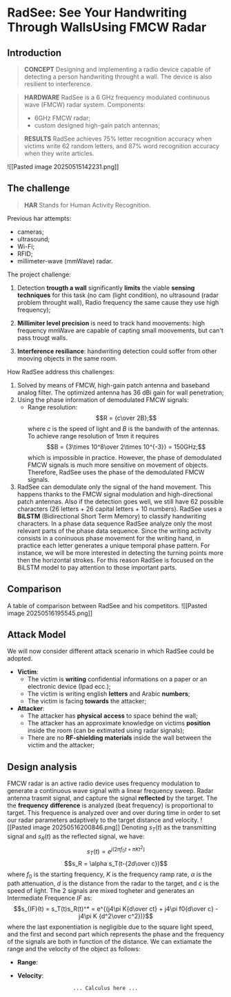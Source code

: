 # **RadSee: See Your Handwriting Through WallsUsing FMCW Radar**


## Introduction

> **CONCEPT**
> Designing and implementing a radio device capable of detecting a person handwriting throught a wall.
> The device is also resilient to interference.

> **HARDWARE**
> RadSee is a 6 GHz frequency modulated continuous wave (FMCW) radar system. 
> Components:
> - 6GHz FMCW radar;
> - custom designed high-gain patch antennas;

> **RESULTS**
> RadSee achieves 75% letter recognition accuracy when victims write 62 random letters, and 87% word recognition accuracy when they write articles.

![[Pasted image 20250515142231.png]]

## The challenge

> **HAR**
> Stands for Human Activity Recognition.

Previous har attempts:
- cameras; 
- ultrasound; 
- Wi-Fi;
- RFID;
- millimeter-wave (mmWave) radar.

The project challenge:
1. Detection **trougth a wall** significantly **limits** the viable **sensing techniques** for this task (no cam (light condition), no ultrasound (radar problem throught wall), Radio frequency the same cause they use high frequency);
   
2. **Millimiter level precision** is need to track hand moovements: high frequency mmWave are capable of capting small moovements, but can't pass trougt walls.
   
3. **Interference resiliance**: handwriting detection could soffer from other mooving objects in the same room.

How RadSee address this challenges:
1. Solved by means of FMCW, high-gain patch antenna and baseband analog filter. The optimized antenna has 36 dBi gain for wall penetration;
2. Using the phase information of demodulated FMCW signals:
   - Range resolution:$$R = {c\over 2B};$$
   where $c$ is the speed of light and $B$ is the bandwith of the antennas.
   To achieve range resolution of $1mm$ it requires $$B = {3\times 10^8\over 2\times 10^{-3}} = 150GHz;$$
   which is impossible in practice.
   However, the phase of demodulated FMCW signals is much more sensitive on movement of objects.
   Therefore, RadSee uses the phase of the demodulated FMCW signals.
3. RadSee can demodulate only the signal of the hand movement. This happens thanks to the FMCW signal modulation and high-directional patch antennas.
Also if the detection goes well, we still have 62 possible characters (26 letters + 26 capital letters + 10 numbers).
RadSee uses a **BiLSTM** (Bidirectional Short Term Memory) to classify handwriting characters.
In a phase data sequence RadSee analyze only the most relevant parts of the phase data sequence.
Since the writing activity consists in a coninuous phase movement for the writing hand, in practice each letter generates a unique temporal phase pattern.
For instance, we will be more interested in detecting the turning points more then the horizontal strokes. For this reason RadSee is focused on the BiLSTM model to pay attention to those important parts.

## Comparison
A table of comparison between RadSee and his competitors.
![[Pasted image 20250516195545.png]]

## Attack Model
We will now consider different attack scenario in which RadSee could be adopted.
- **Victim**: 
	- The victim is **writing** confidential informations on a paper or an electronic device (Ipad ecc.);
	- The victim is writing english **letters** and Arabic **numbers**;
	- The victim is facing **towards** the attacker;
- **Attacker**:
	- The attacker has **physical** **access** to space behind the wall;
	- The attacker has an approximate knowledge on victims **position** inside the room (can be extimated using radar signals);
	- There are no **RF-shielding materials** inside the wall between the victim and the attacker;

## Design analysis
FMCW radar is an active radio device uses frequency modulation to generate a continuous wave signal with a linear frequency sweep.
Radar antenna trasmit signal, and capture the signal **reflected** by the target.
The the **frequency** **difference** is analyzed (beat frequency) is proportional to target.
This frequence is analyzed over and over during time in order to set our radar parameters adaptively to the target distance and velocity.
![[Pasted image 20250516200846.png]]
Denoting $s_T(t)$ as the transmitting signal and $s_R(t)$ as the reflected signal, we have:$$s_T(t) = e^{j(2\pi f_0t + \pi Kt^2)}$$$$s_R = \alpha s_T(t-{2d\over c})$$
where $f_0$ is the starting frequency, $K$ is the frequency ramp rate, $\alpha$ is the path attenuation, $d$ is the distance from the radar to the target, and $c$ is the speed of light.
The 2 signals are mixed togheter and generates an Intermediate Frequence $IF$ as:$$s_{IF}(t) = s_T(t)s_R(t)^* = e^{(j4\pi K{d\over ct} + j4\pi f0{d\over c} - j4\pi K {d^2\over c^2})}$$
where the last exponentiation is negligible due to the square light speed, and the first and second part which represents the phase and the frequency of the signals are both in function of the distance.
We can extiamate the range and the velocity of the object as follows:
- **Range**: 
- **Velocity**:

						... Calculus here ...


